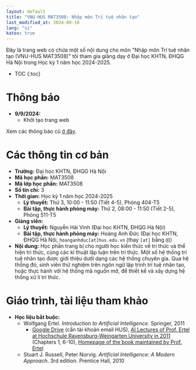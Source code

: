 ```yaml
---
layout: default
title: "VNU-HUS MAT3508: Nhập môn Trí tuệ nhân tạo"
last_modified_at: 2024-09-10
lang: "vi"
katex: true
---
```


<div class="alert alert-info" markdown="1">
Đây là trang web có chứa một số nội dung cho môn "Nhập môn Trí tuệ nhân tạo (VNU-HUS MAT3508)" tôi tham gia giảng dạy ở Đại học KHTN, ĐHQG Hà Nội trong Học kỳ 1 năm học 2024-2025.

* TOC
{:toc}
</div>

<div class="alert alert-success" role="alert" markdown="1">
<h1>Thông báo</h1>

* **9/9/2024:**
  * Khởi tạo trang web

Xem các thông báo cũ [ở đây](#lịch-sử-các-thông-báo).

</div>

# Các thông tin cơ bản
 
* **Trường:** Đại học KHTN, ĐHQG Hà Nội
* **Mã học phần:** MAT3508
* **Mã lớp học phần:** MAT3508
* **Số tín chỉ:** 3
* **Thời gian:** Học kỳ 1 năm học 2024-2025
  * **Lý thuyết:** Thứ 3, 10:00 - 11:50 (Tiết 4-5), Phòng 404-T5
  * **Bài tập, thực hành phòng máy:** Thứ 2, 08:00 - 11:50 (Tiết 2-5), Phòng 511-T5
* **Giảng viên:**
  * **Lý thuyết:** Nguyễn Hải Vinh (Đại học KHTN, ĐHQG Hà Nội)
  * **Bài tập, thực hành phòng máy:** Hoàng Anh Đức (Đại học KHTN, ĐHQG Hà Nội, `hoanganhduc[at]hus.edu.vn` (thay `[at]` bằng `@`))
* **Nội dung:** Học phần trang bị cho người học kiến thức về tri thức và thể hiện tri thức, cùng các kĩ thuật lập luận trên tri thức. Một số hệ thống trí tuệ nhân tạo được giới thiệu dưới dạng các hệ thống chuyên gia. Qua hệ thống đó, sinh viên thử nghiệm trên ngôn ngữ lập trình trí tuệ nhân tạo, hoặc thực hành với hệ thống mã nguồn mở, để thiết kế và xây dựng hệ thống xử lí tri thức.

# Giáo trình, tài liệu tham khảo

* **Học liệu bắt buộc:**
  * Wolfgang Ertel. *Introduction to Artificial Intelligence*. Springer, 2011
    * [Google Drive](https://drive.google.com/file/d/125k0TQ63aYAWEoGfITfdnbGiwZA-WQMo/) (cần tài khoản email HUS), [AI Lectures of Prof. Ertel at Hochschule Ravensburg-Weingarten University in 2011](https://www.youtube.com/playlist?list=PL39B5D3AFC249556A) (Chapters 1, 6-10), [Homepage of the book maintained by Prof. Ertel](http://www.hs-weingarten.de/~ertel/de/b%C3%BCcher/artificial%20intelligence)
  * Stuart J. Russell, Peter Norvig. *Artificial Intelligence: A Modern Approach*. 3rd edition. Prentice Hall, 2010


